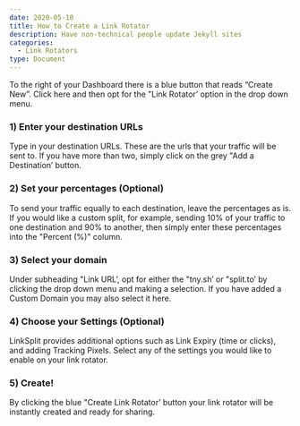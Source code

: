 ```yaml
---
date: 2020-05-10
title: How to Create a Link Rotator
description: Have non-technical people update Jekyll sites
categories:
  - Link Rotators
type: Document
---
```


To the right of your Dashboard there is a blue button that reads “Create New”. Click here and then opt for the "Link Rotator’ option in the drop down menu. 


### 1) Enter your destination URLs

Type in your destination URLs. These are the urls that your traffic will be sent to. If you have more than two, simply click on the grey "Add a Destination’ button.

### 2) Set your percentages (Optional)

To send your traffic equally to each destination, leave the percentages as is. If you would like a custom split, for example, sending 10% of your traffic to one destination and 90% to another, then simply enter these percentages into the "Percent (%)" column.

### 3) Select your domain

Under subheading "Link URL’, opt for either the "tny.sh’ or "split.to’ by clicking the drop down menu and making a selection. If you have added a Custom Domain you may also select it here.

### 4) Choose your Settings (Optional)

LinkSplit provides additional options such as Link Expiry (time or clicks), and adding Tracking Pixels. Select any of the settings you would like to enable on your link rotator.

### 5) Create!

By clicking the blue "Create Link Rotator’ button your link rotator will be instantly created and ready for sharing.
